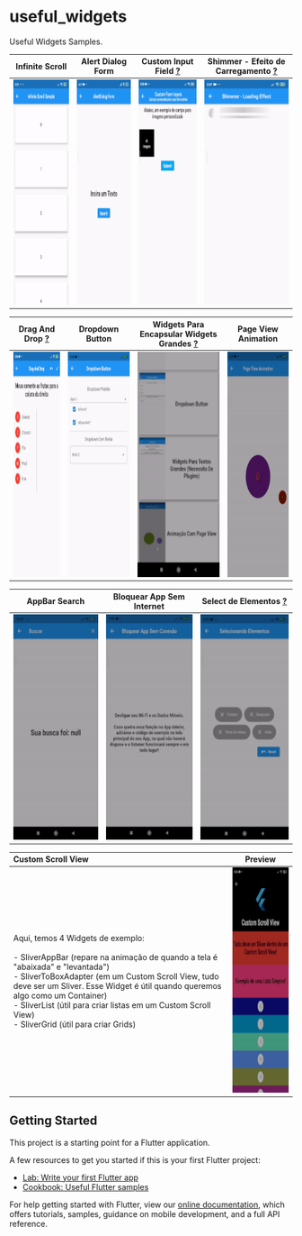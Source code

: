# useful_widgets

Useful Widgets Samples.

| Infinite Scroll | Alert Dialog Form | Custom Input Field [?](a "Podemos criar campos personalizados para formulários. Nesse exemplo, criamos um input obrigatório para imagens.") | Shimmer - Efeito de Carregamento [?](a "Utiliza o plugin shimmer") |
| :---: | :---: | :---: | :---: |
| <img src="https://raw.githubusercontent.com/CaioAFA/flutter-public-samples/master/useful_widgets_and_samples/images/previews/infinite_scroll.gif" width="200" height="400" /> | <img src="https://raw.githubusercontent.com/CaioAFA/flutter-public-samples/master/useful_widgets_and_samples/images/previews/alert_dialog_form.gif" width="200" height="400" /> | <img src="https://raw.githubusercontent.com/CaioAFA/flutter-public-samples/master/useful_widgets_and_samples/images/previews/custom_form_input.gif" width="200" height="400" /> | <img src="https://raw.githubusercontent.com/CaioAFA/flutter-public-samples/master/useful_widgets_and_samples/images/previews/shimmer.gif" width="200" height="400" /> |

| Drag And Drop [?](a "Draggable é o Widget que pode ser movido; DragTarget é para onde arrastamos o conteúdo") | Dropdown Button | Widgets Para Encapsular Widgets Grandes [?](a "Alguns widgets precisam de Plugins") | Page View Animation |
| :---: | :---: | :---: | :---: |
| <img src="https://raw.githubusercontent.com/CaioAFA/flutter-public-samples/master/useful_widgets_and_samples/images/previews/drag_and_drop.gif" width="200" height="400" /> | <img src="https://raw.githubusercontent.com/CaioAFA/flutter-public-samples/master/useful_widgets_and_samples/images/previews/dropdown-button.gif" width="200" height="400" /> | <img src="https://raw.githubusercontent.com/CaioAFA/flutter-public-samples/master/useful_widgets_and_samples/images/previews/big-text-widgets.gif" width="200" height="400" /> | <img src="https://raw.githubusercontent.com/CaioAFA/flutter-public-samples/master/useful_widgets_and_samples/images/previews/page-view-animation.gif" width="200" height="400" />

| AppBar Search | Bloquear App Sem Internet | Select de Elementos [?](a "Implementação com Lógica binária") |
| :---: | :---: | :---: |
| <img src="https://raw.githubusercontent.com/CaioAFA/flutter-public-samples/master/useful_widgets_and_samples/images/previews/appbar-search.gif" width="200" height="400" /> | <img src="https://raw.githubusercontent.com/CaioAFA/flutter-public-samples/master/useful_widgets_and_samples/images/previews/no-connection-block.gif" width="200" height="400" /> | <img src="https://raw.githubusercontent.com/CaioAFA/flutter-public-samples/master/useful_widgets_and_samples/images/previews/binary-logic-select.gif" width="200" height="400" /> |

| Custom Scroll View | Preview |
| :--- | :---: |
| Aqui, temos 4 Widgets de exemplo:<br/><br/>- SliverAppBar (repare na animação de quando a tela é "abaixada" e "levantada")<br/>- SliverToBoxAdapter (em um Custom Scroll View, tudo deve ser um Sliver. Esse Widget é útil quando queremos algo como um Container)<br/>- SliverList (útil para criar listas em um Custom Scroll View)<br/>- SliverGrid (útil para criar Grids) | <img src="https://raw.githubusercontent.com/CaioAFA/flutter-public-samples/master/useful_widgets_and_samples/images/previews/custom-scroll-view.gif" width="200" height="400" /> |

## Getting Started

This project is a starting point for a Flutter application.

A few resources to get you started if this is your first Flutter project:

- [Lab: Write your first Flutter app](https://flutter.dev/docs/get-started/codelab)
- [Cookbook: Useful Flutter samples](https://flutter.dev/docs/cookbook)

For help getting started with Flutter, view our
[online documentation](https://flutter.dev/docs), which offers tutorials,
samples, guidance on mobile development, and a full API reference.
